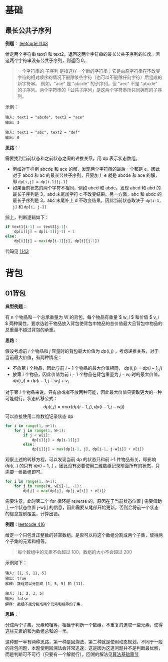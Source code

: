 # 基础

## 最长公共子序列

**例题**： [leetcode 1143](https://leetcode-cn.com/problems/longest-common-subsequence/)

给定两个字符串 text1 和 text2，返回这两个字符串的最长公共子序列的长度。若这两个字符串没有公共子序列，则返回 0。

>  一个字符串的 子序列 是指这样一个新的字符串：它是由原字符串在不改变字符的相对顺序的情况下删除某些字符（也可以不删除任何字符）后组成的新字符串。
> 例如，"ace" 是 "abcde" 的子序列，但 "aec" 不是 "abcde" 的子序列。两个字符串的「公共子序列」是这两个字符串所共同拥有的子序列。

示例：

```
输入: text1 = "abcde", text2 = "ace"
输出: 3

输入: text1 = "abc", text2 = "def"
输出: 0
```

**思路**：

需要找到当前状态和之前状态之间的递推关系，用 dp 表示状态数组。

* 例如对于样例 abcde 和 ace 的解，发现两个字符串的最后一个都是 e。因此对于 abcd 和 ac 的最长公共子序列，只要加上 e 就是 abcde 和 ace 的解，即 `dp[i,j] = dp[i-1][j-1]`
* 如果当前状态的两个字符不相同，例如 abcd 和 abdc。发现 abcd 和 abd 的最长子序列是 3，abd 末尾加字符 c 不改变结果。另一方面，abc 和 abdc 的最长子序列是 3，abc 末尾补上 d 不改变结果。因此当前状态取决于 `dp[i-1, j]` 和 `dp[i, j-1]`

综上，判断逻辑如下：

```python
if text1[i-1] == text2[j-1]:
    dp[i][j] = dp[i-1][j-1] + 1
else:
    dp[i][j] = max(dp[i-1][j], dp[i][j-1])
```

代码见 [1143](./最长公共子序列/1143.py)



# 背包

## 01背包

**典型例题**：

有 n 个物品和一个总承重量为 W 的背包，每个物品有重量 $ w_i $ 和价值 $ v_i $ 两种属性，要求选若干物品放入背包使背包中物品的总价值最大且背包中物品的总重量不超过背包的承重。

**思路**：

假设考虑前 $i$ 个物品和 $j$ 容量时的背包最大价值为 $dp(i,j)$ ，考虑递推关系，对于当前最大价值，有两种情况：

* 不放第 $i$ 个物品，因此与前 $i-1$ 个物品的最大价值相同， $dp(i,j) = dp(i-1,j)$
* 放第 $i$ 个物品，因此价值为前 $i-1$ 个物品在背包重量为 $j-w_i$ 时的最大价值， $dp(i,j)=dp(i-1, j-w_i) + v_i$

对于第 $i$ 个物品来说，只有放或者不放两种可能，因此最大价值只要取更大的一种可能就行。状态转移公式：
$$
dp(i, j) = max(dp(i-1, j), dp(i-1, j-w_i))
$$
可以直接使用二维数组记录状态 dp

```python
for i in range(1, n+1):
    for j in range(1, W+1):
        if j < w[i]:
            dp[i][j] = dp[i-1][j]
        else:
            dp[i][j] = max(dp[i-1, j], dp[i-1, j-w[i]] + v[i])
```

观察上述的转移方程，可以发现当前 dp 的状态只和前 i-1 件物品有关，即影响 $dp(i,.)$ 的只有 $dp(i-1, .)$ 。因此没有必要使用二维数组记录前面所有的状态，只需要一维数组即可。

```python
for i in range(1, n+1):
    for j in range(W, w[i]-1, -1):
        dp[j] = max(dp[j], dp[j-w[i]] + v[i])
```

需要注意，此时第二个 for 循环是 reverse 的，原因在于当前状态位置 j 需要借助上一个状态位置 j-w[i] 的信息，因此需要从尾部开始更新，否则会将前一个状态的信息提前覆盖，计算出错。

**例题**：[leetcode 416](https://leetcode-cn.com/problems/partition-equal-subset-sum/)

给定一个只包含正整数的非空数组。是否可以将这个数组分割成两个子集，使得两个子集的元素和相等。

> 每个数组中的元素不会超过 100，数组的大小不会超过 200

示例如下：

```
输入: [1, 5, 11, 5]
输出: true
解释: 数组可以分割成 [1, 5, 5] 和 [11].

输入: [1, 2, 3, 5]
输出: false
解释: 数组不能分割成两个元素和相等的子集.
```

**思路**：

分成两个子集，元素和相等，相当于判断一个数组，不重复的选取一些元素，使得这些元素的和为数组总和的一半。

这种题一半有两种思路，第一种是回溯法，第二种就是使用动态规划。不同于一般的背包问题，本题使用回溯法会非常迅速，这是因为这道问题并不是判断最优解，而是判断可不可行（只要有一个解就行）。回溯的解法见[算法基础章节](../basic_algorithm/readme.md)









































